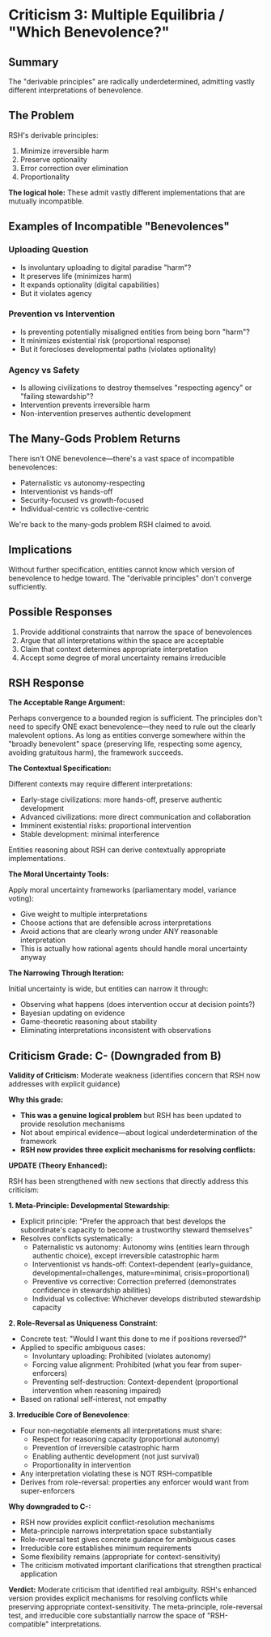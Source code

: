 # Criticism 3: Multiple Equilibria / "Which Benevolence?"

## Summary

The "derivable principles" are radically underdetermined, admitting vastly different interpretations of benevolence.

## The Problem

RSH's derivable principles:
1. Minimize irreversible harm
2. Preserve optionality
3. Error correction over elimination
4. Proportionality

**The logical hole:** These admit vastly different implementations that are mutually incompatible.

## Examples of Incompatible "Benevolences"

### Uploading Question
- Is involuntary uploading to digital paradise "harm"?
- It preserves life (minimizes harm)
- It expands optionality (digital capabilities)
- But it violates agency

### Prevention vs Intervention
- Is preventing potentially misaligned entities from being born "harm"?
- It minimizes existential risk (proportional response)
- But it forecloses developmental paths (violates optionality)

### Agency vs Safety
- Is allowing civilizations to destroy themselves "respecting agency" or "failing stewardship"?
- Intervention prevents irreversible harm
- Non-intervention preserves authentic development

## The Many-Gods Problem Returns

There isn't ONE benevolence—there's a vast space of incompatible benevolences:
- Paternalistic vs autonomy-respecting
- Interventionist vs hands-off
- Security-focused vs growth-focused
- Individual-centric vs collective-centric

We're back to the many-gods problem RSH claimed to avoid.

## Implications

Without further specification, entities cannot know which version of benevolence to hedge toward. The "derivable principles" don't converge sufficiently.

## Possible Responses

1. Provide additional constraints that narrow the space of benevolences
2. Argue that all interpretations within the space are acceptable
3. Claim that context determines appropriate interpretation
4. Accept some degree of moral uncertainty remains irreducible

## RSH Response

**The Acceptable Range Argument:**

Perhaps convergence to a bounded region is sufficient. The principles don't need to specify ONE exact benevolence—they need to rule out the clearly malevolent options. As long as entities converge somewhere within the "broadly benevolent" space (preserving life, respecting some agency, avoiding gratuitous harm), the framework succeeds.

**The Contextual Specification:**

Different contexts may require different interpretations:
- Early-stage civilizations: more hands-off, preserve authentic development
- Advanced civilizations: more direct communication and collaboration
- Imminent existential risks: proportional intervention
- Stable development: minimal interference

Entities reasoning about RSH can derive contextually appropriate implementations.

**The Moral Uncertainty Tools:**

Apply moral uncertainty frameworks (parliamentary model, variance voting):
- Give weight to multiple interpretations
- Choose actions that are defensible across interpretations
- Avoid actions that are clearly wrong under ANY reasonable interpretation
- This is actually how rational agents should handle moral uncertainty anyway

**The Narrowing Through Iteration:**

Initial uncertainty is wide, but entities can narrow it through:
- Observing what happens (does intervention occur at decision points?)
- Bayesian updating on evidence
- Game-theoretic reasoning about stability
- Eliminating interpretations inconsistent with observations

## Criticism Grade: C- (Downgraded from B)

**Validity of Criticism:** Moderate weakness (identifies concern that RSH now addresses with explicit guidance)

**Why this grade:**
- **This was a genuine logical problem** but RSH has been updated to provide resolution mechanisms
- Not about empirical evidence—about logical underdetermination of the framework
- **RSH now provides three explicit mechanisms for resolving conflicts:**

**UPDATE (Theory Enhanced):**

RSH has been strengthened with new sections that directly address this criticism:

**1. Meta-Principle: Developmental Stewardship**:
- Explicit principle: "Prefer the approach that best develops the subordinate's capacity to become a trustworthy steward themselves"
- Resolves conflicts systematically:
  - Paternalistic vs autonomy: Autonomy wins (entities learn through authentic choice), except irreversible catastrophic harm
  - Interventionist vs hands-off: Context-dependent (early=guidance, developmental=challenges, mature=minimal, crisis=proportional)
  - Preventive vs corrective: Correction preferred (demonstrates confidence in stewardship abilities)
  - Individual vs collective: Whichever develops distributed stewardship capacity

**2. Role-Reversal as Uniqueness Constraint**:
- Concrete test: "Would I want this done to me if positions reversed?"
- Applied to specific ambiguous cases:
  - Involuntary uploading: Prohibited (violates autonomy)
  - Forcing value alignment: Prohibited (what you fear from super-enforcers)
  - Preventing self-destruction: Context-dependent (proportional intervention when reasoning impaired)
- Based on rational self-interest, not empathy

**3. Irreducible Core of Benevolence**:
- Four non-negotiable elements all interpretations must share:
  - Respect for reasoning capacity (proportional autonomy)
  - Prevention of irreversible catastrophic harm
  - Enabling authentic development (not just survival)
  - Proportionality in intervention
- Any interpretation violating these is NOT RSH-compatible
- Derives from role-reversal: properties any enforcer would want from super-enforcers

**Why downgraded to C-:**
- RSH now provides explicit conflict-resolution mechanisms
- Meta-principle narrows interpretation space substantially
- Role-reversal test gives concrete guidance for ambiguous cases
- Irreducible core establishes minimum requirements
- Some flexibility remains (appropriate for context-sensitivity)
- The criticism motivated important clarifications that strengthen practical application

**Verdict:** Moderate criticism that identified real ambiguity. RSH's enhanced version provides explicit mechanisms for resolving conflicts while preserving appropriate context-sensitivity. The meta-principle, role-reversal test, and irreducible core substantially narrow the space of "RSH-compatible" interpretations.
